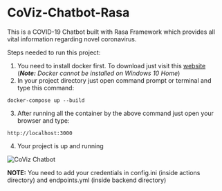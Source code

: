 # CoViz-Chatbot-Rasa
This is a COVID-19 Chatbot built with Rasa Framework which provides all vital information regarding novel coronavirus.

Steps needed to run this project:
1. You need to install docker first. To download just visit this [website](https://www.docker.com/products/docker-desktop) (***Note:*** *Docker cannot be installed on Windows 10 Home*) 
2. In your project directory just open command prompt or terminal and type this command:

```docker-compose up --build```

3. After running all the container by the above command just open your browser and type:

```http://localhost:3000```

4. Your project is up and running

![CoViz Chatbot](images/CoViz-Chatbot-Rasa.png)

**NOTE:** You need to add your credentials in config.ini (inside actions directory) and endpoints.yml (inside backend directory)
